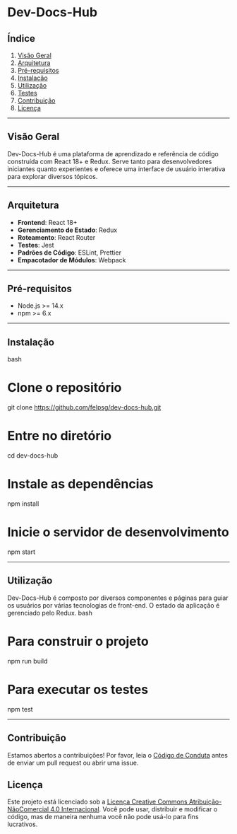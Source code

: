 # Dev-Docs-Hub

## Índice

1. [Visão Geral](#visão-geral)
2. [Arquitetura](#arquitetura)
3. [Pré-requisitos](#pré-requisitos)
4. [Instalação](#instalação)
5. [Utilização](#utilização)
6. [Testes](#testes)
7. [Contribuição](#contribuição)
8. [Licença](#licença)

---

## Visão Geral

Dev-Docs-Hub é uma plataforma de aprendizado e referência de código construída com React 18+ e Redux. Serve tanto para desenvolvedores iniciantes quanto experientes e oferece uma interface de usuário interativa para explorar diversos tópicos.

---

## Arquitetura

- **Frontend**: React 18+
- **Gerenciamento de Estado**: Redux
- **Roteamento**: React Router
- **Testes**: Jest
- **Padrões de Código**: ESLint, Prettier
- **Empacotador de Módulos**: Webpack

---

## Pré-requisitos

- Node.js >= 14.x
- npm >= 6.x

---

## Instalação
bash

# Clone o repositório

git clone <https://github.com/felpsg/dev-docs-hub.git>

# Entre no diretório

cd dev-docs-hub

# Instale as dependências

npm install

# Inicie o servidor de desenvolvimento

npm start

---

## Utilização

Dev-Docs-Hub é composto por diversos componentes e páginas para guiar os usuários por várias tecnologias de front-end. O estado da aplicação é gerenciado pelo Redux.
bash

# Para construir o projeto

npm run build

# Para executar os testes

npm test

---

## Contribuição

Estamos abertos a contribuições! Por favor, leia o [Código de Conduta](CODE_OF_CONDUCT.md) antes de enviar um pull request ou abrir uma issue.

## Licença

Este projeto está licenciado sob a [Licença Creative Commons Atribuição-NãoComercial 4.0 Internacional](LICENSE.md). Você pode usar, distribuir e modificar o código, mas de maneira nenhuma você não pode usá-lo para fins lucrativos.
